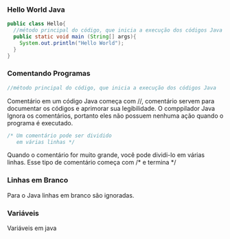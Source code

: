 ### Hello World Java
```java
public class Hello{
  //método principal do código, que inicia a execução dos códigos Java
  public static void main (String[] args){
    System.out.println("Hello World");
  }
}
```

### Comentando Programas
```java
//método principal do código, que inicia a execução dos códigos Java
```

Comentário em um código Java começa com //, comentário servem para documentar os códigos e aprimorar sua legibilidade.
O comppilador Java Ignora os comentários, portanto eles não possuem nenhuma ação quando o programa é executado. 

```java
/* Um comentário pode ser dividido
   em várias linhas */
```

Quando o comentário for muito grande, você pode dividi-lo em várias linhas. Esse tipo de comentário começa com /* e termina */   

### Linhas em Branco

Para o Java linhas em branco são ignoradas. 

### Variáveis

Variáveis em java
```java

```

